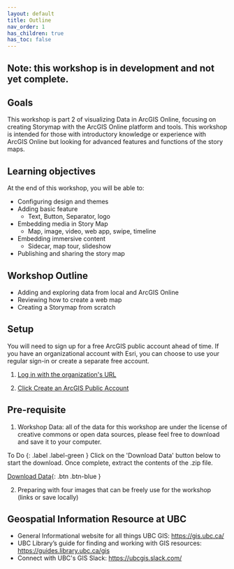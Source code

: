 ```yaml
---
layout: default
title: Outline
nav_order: 1
has_children: true
has_toc: false
---
```


## Note: this workshop is in development and not yet complete.
## Goals

This workshop is part 2 of visualizing Data in ArcGIS Online, focusing on creating Storymap with the ArcGIS Online platform and tools. This workshop is intended for those with introductory knowledge or experience with ArcGIS Online but looking for advanced features and functions of the story maps. 

## Learning objectives

At the end of this workshop, you will be able to:
- Configuring design and themes
- Adding basic feature 
    - Text, Button, Separator, logo
- Embedding media in Story Map
    - Map, image, video, web app, swipe, timeline
- Embedding immersive content
    - Sidecar, map tour, slideshow
- Publishing and sharing the story map

## Workshop Outline

- Adding and exploring data from local and ArcGIS Online
- Reviewing how to create a web map
- Creating a Storymap from scratch

## Setup

You will need to sign up for a free ArcGIS public account ahead of time. If you have an organizational account with Esri, you can choose to use your regular sign-in or create a separate free account.

1. [Log in with the organization's URL](./gis-ArcGIS-Storymap/setup_url.md)

2. [Click Create an ArcGIS Public Account](./gis-ArcGIS-Storymap/setup_public.md)

## Pre-requisite

1. Workshop Data: all of the data for this workshop are under the license of creative commons or open data sources, please feel free to download and save it to your computer.

To Do
{: .label .label-green }
Click on the 'Download Data' button below to start the download. Once complete, extract the contents of the .zip file.

[Download Data](/content/Data.zip){: .btn .btn-blue }

2. Preparing with four images that can be freely use for the workshop (links or save locally)








## Geospatial Information Resource at UBC
- General Informational website for all things UBC GIS: <https://gis.ubc.ca/>
- UBC Library’s guide for finding and working with GIS resources: <https://guides.library.ubc.ca/gis>
- Connect with UBC's GIS Slack: <https://ubcgis.slack.com/>
